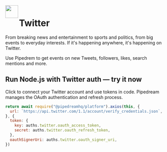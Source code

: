 <img height="40" src="https://github.com/psavkar/pipedream/raw/readme-test/images/twitter/TwitterLogo.png" align=left>    
<h1 align="left"><strong>Twitter</strong></h1>

From breaking news and entertainment to sports and politics, from big events to everyday interests. If it's happening anywhere, it's happening on Twitter.

Use Pipedrem to get events on new Tweets, followers, likes, search mentions and more.

## Run Node.js with Twitter auth — try it now

Click to connect your Twitter account and use tokens in code. Pipedream manages the OAuth authentication and refresh process.

```javascript
return await require("@pipedreamhq/platform").axios(this, {
  url: `https://api.twitter.com/1.1/account/verify_credentials.json`,
}, {
  token: {
    key: auths.twitter.oauth_access_token,
    secret: auths.twitter.oauth_refresh_token,
  },
  oauthSignerUri: auths.twitter.oauth_signer_uri,
})
```